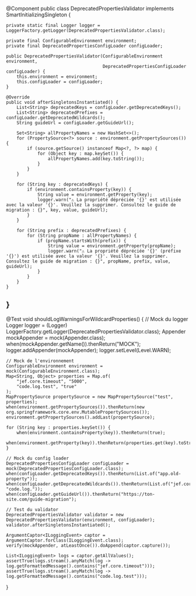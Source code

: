 @Component
public class DeprecatedPropertiesValidator implements SmartInitializingSingleton {

    private static final Logger logger = LoggerFactory.getLogger(DeprecatedPropertiesValidator.class);

    private final ConfigurableEnvironment environment;
    private final DeprecatedPropertiesConfigLoader configLoader;

    public DeprecatedPropertiesValidator(ConfigurableEnvironment environment,
                                         DeprecatedPropertiesConfigLoader configLoader) {
        this.environment = environment;
        this.configLoader = configLoader;
    }

    @Override
    public void afterSingletonsInstantiated() {
        List<String> deprecatedKeys = configLoader.getDeprecatedKeys();
        List<String> deprecatedPrefixes = configLoader.getDeprecatedWildcards();
        String guideUrl = configLoader.getGuideUrl();

        Set<String> allPropertyNames = new HashSet<>();
        for (PropertySource<?> source : environment.getPropertySources()) {
            if (source.getSource() instanceof Map<?, ?> map) {
                for (Object key : map.keySet()) {
                    allPropertyNames.add(key.toString());
                }
            }
        }

        for (String key : deprecatedKeys) {
            if (environment.containsProperty(key)) {
                String value = environment.getProperty(key);
                logger.warn("⚠️ La propriété dépréciée '{}' est utilisée avec la valeur '{}'. Veuillez la supprimer. Consultez le guide de migration : {}", key, value, guideUrl);
            }
        }

        for (String prefix : deprecatedPrefixes) {
            for (String propName : allPropertyNames) {
                if (propName.startsWith(prefix)) {
                    String value = environment.getProperty(propName);
                    logger.warn("⚠️ La propriété dépréciée '{}' (préfixe '{}') est utilisée avec la valeur '{}'. Veuillez la supprimer. Consultez le guide de migration : {}", propName, prefix, value, guideUrl);
                }
            }
        }
    }
}
----
@Test
void shouldLogWarningsForWildcardProperties() {
    // Mock du logger
    Logger logger = (Logger) LoggerFactory.getLogger(DeprecatedPropertiesValidator.class);
    Appender<ILoggingEvent> mockAppender = mock(Appender.class);
    when(mockAppender.getName()).thenReturn("MOCK");
    logger.addAppender(mockAppender);
    logger.setLevel(Level.WARN);

    // Mock de l'environnement
    ConfigurableEnvironment environment = mock(ConfigurableEnvironment.class);
    Map<String, Object> properties = Map.of(
        "jef.core.timeout", "5000",
        "code.log.test", "true"
    );
    MapPropertySource propertySource = new MapPropertySource("test", properties);
    when(environment.getPropertySources()).thenReturn(new org.springframework.core.env.MutablePropertySources());
    environment.getPropertySources().addLast(propertySource);

    for (String key : properties.keySet()) {
        when(environment.containsProperty(key)).thenReturn(true);
        when(environment.getProperty(key)).thenReturn(properties.get(key).toString());
    }

    // Mock du config loader
    DeprecatedPropertiesConfigLoader configLoader = mock(DeprecatedPropertiesConfigLoader.class);
    when(configLoader.getDeprecatedKeys()).thenReturn(List.of("app.old-property"));
    when(configLoader.getDeprecatedWildcards()).thenReturn(List.of("jef.core.", "code.log."));
    when(configLoader.getGuideUrl()).thenReturn("https://ton-site.com/guide-migration");

    // Test du validator
    DeprecatedPropertiesValidator validator = new DeprecatedPropertiesValidator(environment, configLoader);
    validator.afterSingletonsInstantiated();

    ArgumentCaptor<ILoggingEvent> captor = ArgumentCaptor.forClass(ILoggingEvent.class);
    verify(mockAppender, atLeastOnce()).doAppend(captor.capture());

    List<ILoggingEvent> logs = captor.getAllValues();
    assertTrue(logs.stream().anyMatch(log -> log.getFormattedMessage().contains("jef.core.timeout")));
    assertTrue(logs.stream().anyMatch(log -> log.getFormattedMessage().contains("code.log.test")));
}
